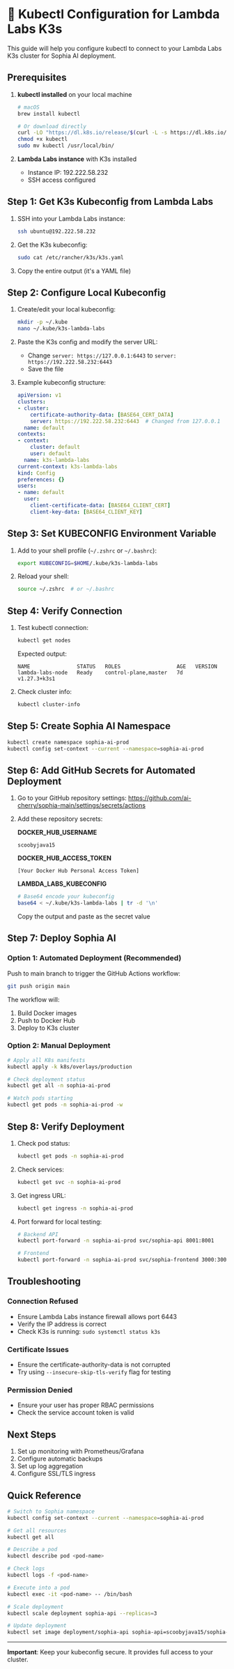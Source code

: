# 🚀 Kubectl Configuration for Lambda Labs K3s

This guide will help you configure kubectl to connect to your Lambda Labs K3s cluster for Sophia AI deployment.

## Prerequisites

1. **kubectl installed** on your local machine
   ```bash
   # macOS
   brew install kubectl
   
   # Or download directly
   curl -LO "https://dl.k8s.io/release/$(curl -L -s https://dl.k8s.io/release/stable.txt)/bin/darwin/arm64/kubectl"
   chmod +x kubectl
   sudo mv kubectl /usr/local/bin/
   ```

2. **Lambda Labs instance** with K3s installed
   - Instance IP: 192.222.58.232
   - SSH access configured

## Step 1: Get K3s Kubeconfig from Lambda Labs

1. SSH into your Lambda Labs instance:
   ```bash
   ssh ubuntu@192.222.58.232
   ```

2. Get the K3s kubeconfig:
   ```bash
   sudo cat /etc/rancher/k3s/k3s.yaml
   ```

3. Copy the entire output (it's a YAML file)

## Step 2: Configure Local Kubeconfig

1. Create/edit your local kubeconfig:
   ```bash
   mkdir -p ~/.kube
   nano ~/.kube/k3s-lambda-labs
   ```

2. Paste the K3s config and modify the server URL:
   - Change `server: https://127.0.0.1:6443` to `server: https://192.222.58.232:6443`
   - Save the file

3. Example kubeconfig structure:
   ```yaml
   apiVersion: v1
   clusters:
   - cluster:
       certificate-authority-data: [BASE64_CERT_DATA]
       server: https://192.222.58.232:6443  # Changed from 127.0.0.1
     name: default
   contexts:
   - context:
       cluster: default
       user: default
     name: k3s-lambda-labs
   current-context: k3s-lambda-labs
   kind: Config
   preferences: {}
   users:
   - name: default
     user:
       client-certificate-data: [BASE64_CLIENT_CERT]
       client-key-data: [BASE64_CLIENT_KEY]
   ```

## Step 3: Set KUBECONFIG Environment Variable

1. Add to your shell profile (`~/.zshrc` or `~/.bashrc`):
   ```bash
   export KUBECONFIG=$HOME/.kube/k3s-lambda-labs
   ```

2. Reload your shell:
   ```bash
   source ~/.zshrc  # or ~/.bashrc
   ```

## Step 4: Verify Connection

1. Test kubectl connection:
   ```bash
   kubectl get nodes
   ```
   
   Expected output:
   ```
   NAME               STATUS   ROLES                  AGE   VERSION
   lambda-labs-node   Ready    control-plane,master   7d    v1.27.3+k3s1
   ```

2. Check cluster info:
   ```bash
   kubectl cluster-info
   ```

## Step 5: Create Sophia AI Namespace

```bash
kubectl create namespace sophia-ai-prod
kubectl config set-context --current --namespace=sophia-ai-prod
```

## Step 6: Add GitHub Secrets for Automated Deployment

1. Go to your GitHub repository settings:
   https://github.com/ai-cherry/sophia-main/settings/secrets/actions

2. Add these repository secrets:

   **DOCKER_HUB_USERNAME**
   ```
   scoobyjava15
   ```

   **DOCKER_HUB_ACCESS_TOKEN**
   ```
   [Your Docker Hub Personal Access Token]
   ```

   **LAMBDA_LABS_KUBECONFIG**
   ```bash
   # Base64 encode your kubeconfig
   base64 < ~/.kube/k3s-lambda-labs | tr -d '\n'
   ```
   Copy the output and paste as the secret value

## Step 7: Deploy Sophia AI

### Option 1: Automated Deployment (Recommended)
Push to main branch to trigger the GitHub Actions workflow:
```bash
git push origin main
```

The workflow will:
1. Build Docker images
2. Push to Docker Hub
3. Deploy to K3s cluster

### Option 2: Manual Deployment
```bash
# Apply all K8s manifests
kubectl apply -k k8s/overlays/production

# Check deployment status
kubectl get all -n sophia-ai-prod

# Watch pods starting
kubectl get pods -n sophia-ai-prod -w
```

## Step 8: Verify Deployment

1. Check pod status:
   ```bash
   kubectl get pods -n sophia-ai-prod
   ```

2. Check services:
   ```bash
   kubectl get svc -n sophia-ai-prod
   ```

3. Get ingress URL:
   ```bash
   kubectl get ingress -n sophia-ai-prod
   ```

4. Port forward for local testing:
   ```bash
   # Backend API
   kubectl port-forward -n sophia-ai-prod svc/sophia-api 8001:8001
   
   # Frontend
   kubectl port-forward -n sophia-ai-prod svc/sophia-frontend 3000:3000
   ```

## Troubleshooting

### Connection Refused
- Ensure Lambda Labs instance firewall allows port 6443
- Verify the IP address is correct
- Check K3s is running: `sudo systemctl status k3s`

### Certificate Issues
- Ensure the certificate-authority-data is not corrupted
- Try using `--insecure-skip-tls-verify` flag for testing

### Permission Denied
- Ensure your user has proper RBAC permissions
- Check the service account token is valid

## Next Steps

1. Set up monitoring with Prometheus/Grafana
2. Configure automatic backups
3. Set up log aggregation
4. Configure SSL/TLS ingress

## Quick Reference

```bash
# Switch to Sophia namespace
kubectl config set-context --current --namespace=sophia-ai-prod

# Get all resources
kubectl get all

# Describe a pod
kubectl describe pod <pod-name>

# Check logs
kubectl logs -f <pod-name>

# Execute into a pod
kubectl exec -it <pod-name> -- /bin/bash

# Scale deployment
kubectl scale deployment sophia-api --replicas=3

# Update deployment
kubectl set image deployment/sophia-api sophia-api=scoobyjava15/sophia-ai:latest
```

---

**Important**: Keep your kubeconfig secure. It provides full access to your cluster. 